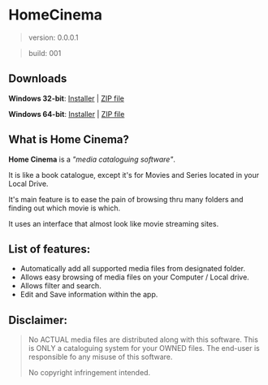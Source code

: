 # HomeCinema

> version:	0.0.0.1

> build:	001

## Downloads

**Windows 32-bit**: [Installer](http://example.com) | [ZIP file](http://example.com)

**Windows 64-bit**: [Installer](http://example.com) | [ZIP file](http://example.com)

## What is Home Cinema?

**Home Cinema** is a *"media cataloguing software"*.

It is like a book catalogue, except it's for Movies and Series located in your Local Drive.

It's main feature is to ease the pain of browsing thru many folders and finding out which movie is which.

It uses an interface that almost look like movie streaming sites.
	
## List of features:
	
- Automatically add all supported media files from designated folder.
- Allows easy browsing of media files on your Computer / Local drive.
- Allows filter and search.
- Edit and Save information within the app.


## Disclaimer:

> No ACTUAL media files are distributed along with this software.
> This is ONLY a cataloguing system for your OWNED files.
> The end-user is responsible fo any misuse of this software.
>
> No copyright infringement intended.
